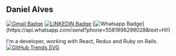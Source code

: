 ## Daniel Alves
[![Gmail Badge](https://img.shields.io/badge/-Gmail-c14438?style=flat-square&logo=Gmail&logoColor=white&link=mailto:dalima.dev@gmail.com)](mailto:dalima.dev@gmail.com)
[![LINKEDIN Badge](https://img.shields.io/badge/LinkedIn-0077B5?style=flat-square&logo=linkedin&logoColor=white&link=https://www.linkedin.com/in/%F0%9F%A4%96-daniel-lima-578598173/)](https://www.linkedin.com/in/%F0%9F%A4%96-daniel-lima-578598173/)
[![Whatsapp Badge](https://img.shields.io/badge/-Whatsapp-4CA143?style=flat-square&labelColor=4CA143&logo=whatsapp&logoColor=white&link=https://api.whatsapp.com/send?phone=5581998299028&text=Hi!)](https://api.whatsapp.com/send?phone=5581998299028&text=Hi!)

I'm a developer, working with React, Redux and Ruby on Rails.
[![GitHub Trends SVG](https://api.githubtrends.io/dalima-dev/svg/avgupta456/langs)](https://githubtrends.io)
